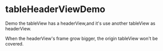 # tableHeaderViewDemo

Demo the tableView has a headerView,and it's use another tableView as headerView.

When the headerView's frame grow bigger, the origin tableView won't be covered.
